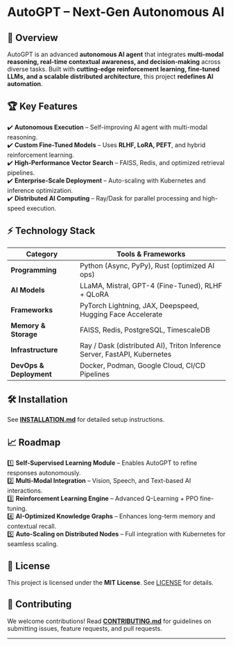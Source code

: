# AutoGPT – Next-Gen Autonomous AI  

## 📌 Overview  
AutoGPT is an advanced **autonomous AI agent** that integrates **multi-modal reasoning, real-time contextual awareness, and decision-making** across diverse tasks. Built with **cutting-edge reinforcement learning, fine-tuned LLMs, and a scalable distributed architecture**, this project **redefines AI automation**.  

## 🏆 Key Features  
✔️ **Autonomous Execution** – Self-improving AI agent with multi-modal reasoning.  
✔️ **Custom Fine-Tuned Models** – Uses **RLHF, LoRA, PEFT**, and hybrid reinforcement learning.  
✔️ **High-Performance Vector Search** – FAISS, Redis, and optimized retrieval pipelines.  
✔️ **Enterprise-Scale Deployment** – Auto-scaling with Kubernetes and inference optimization.  
✔️ **Distributed AI Computing** – Ray/Dask for parallel processing and high-speed execution.  

## ⚡ Technology Stack  
| Category        | Tools & Frameworks |
|----------------|--------------------|
| **Programming** | Python (Async, PyPy), Rust (optimized AI ops) |
| **AI Models**  | LLaMA, Mistral, GPT-4 (Fine-Tuned), RLHF + QLoRA |
| **Frameworks** | PyTorch Lightning, JAX, Deepspeed, Hugging Face Accelerate |
| **Memory & Storage** | FAISS, Redis, PostgreSQL, TimescaleDB |
| **Infrastructure** | Ray / Dask (distributed AI), Triton Inference Server, FastAPI, Kubernetes |
| **DevOps & Deployment** | Docker, Podman, Google Cloud, CI/CD Pipelines |

## 🛠️ Installation  
See **[INSTALLATION.md](INSTALLATION.md)** for detailed setup instructions.  

## 📈 Roadmap  
1️⃣ **Self-Supervised Learning Module** – Enables AutoGPT to refine responses autonomously.  
2️⃣ **Multi-Modal Integration** – Vision, Speech, and Text-based AI interactions.  
3️⃣ **Reinforcement Learning Engine** – Advanced Q-Learning + PPO fine-tuning.  
4️⃣ **AI-Optimized Knowledge Graphs** – Enhances long-term memory and contextual recall.  
5️⃣ **Auto-Scaling on Distributed Nodes** – Full integration with Kubernetes for seamless scaling.  

## 📜 License  
This project is licensed under the **MIT License**. See [LICENSE](LICENSE) for details.  

## 🤝 Contributing  
We welcome contributions! Read **[CONTRIBUTING.md](CONTRIBUTING.md)** for guidelines on submitting issues, feature requests, and pull requests.  

---
